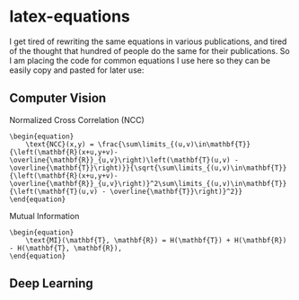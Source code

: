 # latex-equations

I get tired of rewriting the same equations in various publications, and tired of the thought that hundred of people do the same for their publications. So I am placing the code for common equations I use here so they can be easily copy and pasted for later use:

## Computer Vision

Normalized Cross Correlation (NCC)
```
\begin{equation}
	\text{NCC}(x,y) = \frac{\sum\limits_{(u,v)\in\mathbf{T}}{\left(\mathbf{R}(x+u,y+v)-\overline{\mathbf{R}}_{u,v}\right)\left(\mathbf{T}(u,v) - \overline{\mathbf{T}}\right)}}{\sqrt{\sum\limits_{(u,v)\in\mathbf{T}}{\left(\mathbf{R}(x+u,y+v)-\overline{\mathbf{R}}_{u,v}\right)}^2\sum\limits_{(u,v)\in\mathbf{T}}{\left(\mathbf{T}(u,v) - \overline{\mathbf{T}}\right)}^2}}
\end{equation}
```

Mutual Information
```
\begin{equation}
	\text{MI}(\mathbf{T}, \mathbf{R}) = H(\mathbf{T}) + H(\mathbf{R}) - H(\mathbf{T}, \mathbf{R}),
\end{equation}
```

## Deep Learning

